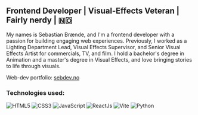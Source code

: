 ## Frontend Developer | Visual-Effects Veteran | Fairly nerdy | 🇳🇴
My names is Sebastian Brænde, and I'm a frontend developer with a passion for building engaging web experiences. Previously, I worked as a Lighting Department Lead, Visual Effects Supervisor, and Senior Visual Effects Artist for commercials, TV, and film. I hold a bachelor's degree in Animation and a master's degree in Visual Effects, and love bringing stories to life through visuals.

Web-dev portfolio: [sebdev.no](https://sebdev.no/)

### Technologies used:
![HTML5](https://img.shields.io/badge/HTML5-E34F26?style=for-the-badge&logo=html5&logoColor=white)
![CSS3](https://img.shields.io/badge/CSS3-1572B6?style=for-the-badge&logo=css3&logoColor=white)
![JavaScript](https://img.shields.io/badge/JavaScript-F7DF1E?style=for-the-badge&logo=javascript&logoColor=black)
![ReactJs](https://img.shields.io/badge/-ReactJs-61DAFB?logo=react&logoColor=white&style=for-the-badge)
![Vite](https://img.shields.io/badge/Vite-646CFF?style=for-the-badge&logo=Vite&logoColor=white)
![Python](https://img.shields.io/badge/Python-FFD43B?style=for-the-badge&logo=python&logoColor=blue)
